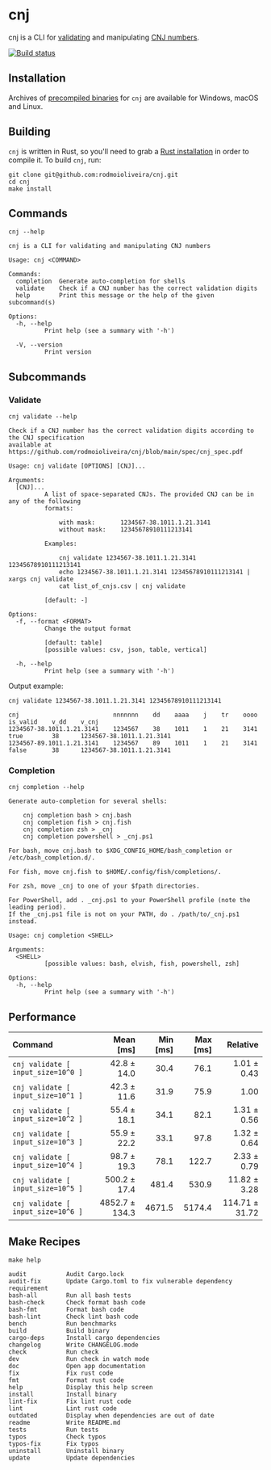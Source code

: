 # cnj

cnj is a CLI for [validating](https://github.com/rodmoioliveira/cnj#validate)
and manipulating [CNJ numbers](https://atos.cnj.jus.br/atos/detalhar/atos-normativos?documento=119).

[![Build status](https://github.com/rodmoioliveira/cnj/workflows/ci/badge.svg)](https://github.com/rodmoioliveira/cnj/actions)

## Installation

Archives of [precompiled binaries](https://github.com/rodmoioliveira/cnj/releases)
for `cnj` are available for Windows, macOS and Linux.

## Building

`cnj` is written in Rust, so you'll need to grab a [Rust installation](https://www.rust-lang.org/tools/install)
in order to compile it. To build `cnj`, run:

```
git clone git@github.com:rodmoioliveira/cnj.git
cd cnj
make install
```

## Commands

```
cnj --help

cnj is a CLI for validating and manipulating CNJ numbers

Usage: cnj <COMMAND>

Commands:
  completion  Generate auto-completion for shells
  validate    Check if a CNJ number has the correct validation digits
  help        Print this message or the help of the given subcommand(s)

Options:
  -h, --help
          Print help (see a summary with '-h')

  -V, --version
          Print version
```

## Subcommands

### Validate

```
cnj validate --help

Check if a CNJ number has the correct validation digits according to the CNJ specification
available at https://github.com/rodmoioliveira/cnj/blob/main/spec/cnj_spec.pdf

Usage: cnj validate [OPTIONS] [CNJ]...

Arguments:
  [CNJ]...
          A list of space-separated CNJs. The provided CNJ can be in any of the following
          formats:
          
              with mask:       1234567-38.1011.1.21.3141
              without mask:    12345678910111213141
          
          Examples:
          
              cnj validate 1234567-38.1011.1.21.3141 12345678910111213141
              echo 1234567-38.1011.1.21.3141 12345678910111213141 | xargs cnj validate
              cat list_of_cnjs.csv | cnj validate
          
          [default: -]

Options:
  -f, --format <FORMAT>
          Change the output format
          
          [default: table]
          [possible values: csv, json, table, vertical]

  -h, --help
          Print help (see a summary with '-h')
```

Output example:

```
cnj validate 1234567-38.1011.1.21.3141 12345678910111213141

cnj                          nnnnnnn    dd    aaaa    j    tr    oooo    is_valid    v_dd    v_cnj
1234567-38.1011.1.21.3141    1234567    38    1011    1    21    3141    true        38      1234567-38.1011.1.21.3141
1234567-89.1011.1.21.3141    1234567    89    1011    1    21    3141    false       38      1234567-38.1011.1.21.3141
```

### Completion

```
cnj completion --help

Generate auto-completion for several shells:

    cnj completion bash > cnj.bash
    cnj completion fish > cnj.fish
    cnj completion zsh > _cnj
    cnj completion powershell > _cnj.ps1

For bash, move cnj.bash to $XDG_CONFIG_HOME/bash_completion or /etc/bash_completion.d/.

For fish, move cnj.fish to $HOME/.config/fish/completions/.

For zsh, move _cnj to one of your $fpath directories.

For PowerShell, add . _cnj.ps1 to your PowerShell profile (note the leading period).
If the _cnj.ps1 file is not on your PATH, do . /path/to/_cnj.ps1 instead.

Usage: cnj completion <SHELL>

Arguments:
  <SHELL>
          [possible values: bash, elvish, fish, powershell, zsh]

Options:
  -h, --help
          Print help (see a summary with '-h')
```

## Performance

| Command | Mean [ms] | Min [ms] | Max [ms] | Relative |
|:---|---:|---:|---:|---:|
| `cnj validate [ input_size=10^0 ]` | 42.8 ± 14.0 | 30.4 | 76.1 | 1.01 ± 0.43 |
| `cnj validate [ input_size=10^1 ]` | 42.3 ± 11.6 | 31.9 | 75.9 | 1.00 |
| `cnj validate [ input_size=10^2 ]` | 55.4 ± 18.1 | 34.1 | 82.1 | 1.31 ± 0.56 |
| `cnj validate [ input_size=10^3 ]` | 55.9 ± 22.2 | 33.1 | 97.8 | 1.32 ± 0.64 |
| `cnj validate [ input_size=10^4 ]` | 98.7 ± 19.3 | 78.1 | 122.7 | 2.33 ± 0.79 |
| `cnj validate [ input_size=10^5 ]` | 500.2 ± 17.4 | 481.4 | 530.9 | 11.82 ± 3.28 |
| `cnj validate [ input_size=10^6 ]` | 4852.7 ± 134.3 | 4671.5 | 5174.4 | 114.71 ± 31.72 |

## Make Recipes

```
make help

audit           Audit Cargo.lock
audit-fix       Update Cargo.toml to fix vulnerable dependency requirement
bash-all        Run all bash tests
bash-check      Check format bash code
bash-fmt        Format bash code
bash-lint       Check lint bash code
bench           Run benchmarks
build           Build binary
cargo-deps      Install cargo dependencies
changelog       Write CHANGELOG.mode
check           Run check
dev             Run check in watch mode
doc             Open app documentation
fix             Fix rust code
fmt             Format rust code
help            Display this help screen
install         Install binary
lint-fix        Fix lint rust code
lint            Lint rust code
outdated        Display when dependencies are out of date
readme          Write README.md
tests           Run tests
typos           Check typos
typos-fix       Fix typos
uninstall       Uninstall binary
update          Update dependencies
```
